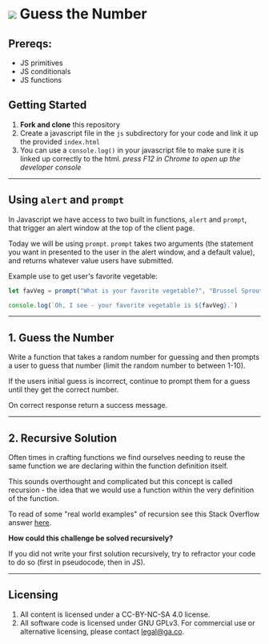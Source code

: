 # ![](https://ga-dash.s3.amazonaws.com/production/assets/logo-9f88ae6c9c3871690e33280fcf557f33.png) Guess the Number

## Prereqs:
* JS primitives
* JS conditionals
* JS functions

## Getting Started
1. **Fork and clone** this repository
2. Create a javascript file in the `js` subdirectory for your code and link it up the provided `index.html`
3. You can use a `console.log()` in your javascript file to make sure it is linked up correctly to the html. *press F12 in Chrome to open up the developer console*
___

## Using `alert` and `prompt`

In Javascript we have access to two built in functions, `alert` and `prompt`, that trigger an alert window at the top of the client page. 

Today we will be using `prompt`. `prompt` takes two arguments (the statement you want in presented to the user in the alert window, and a default value), and returns whatever value users have submitted. 

Example use to get user's favorite vegetable:
```js
let favVeg = prompt("What is your favorite vegetable?", "Brussel Sprouts")

console.log(`Oh, I see - your favorite vegetable is ${favVeg}.`)
```
___

## 1. Guess the Number

Write a function that takes a random number for guessing and then prompts a user to guess that number (limit the random number to between 1-10).

If the users initial guess is incorrect, continue to prompt them for a guess until they get the correct number. 

On correct response return a success message. 

___

## 2. Recursive Solution

Often times in crafting functions we find ourselves needing to reuse the same function we are declaring within the function definition itself. 

This sounds overthought and complicated but this concept is called recursion - the idea that we would use a function within the very definition of the function. 

To read of some "real world examples" of recursion see this Stack Overflow answer [here](https://stackoverflow.com/questions/105838/real-world-examples-of-recursion#:~:text=People%20often%20sort%20stacks%20of,like%20technique%2C%20which%20is%20recursive).

**How could this challenge be solved recursively?**

If you did not write your first solution recursively, try to refractor your code to do so (first in pseudocode, then in JS).
___

## Licensing
1. All content is licensed under a CC-BY-NC-SA 4.0 license.
2. All software code is licensed under GNU GPLv3. For commercial use or alternative licensing, please contact legal@ga.co.
